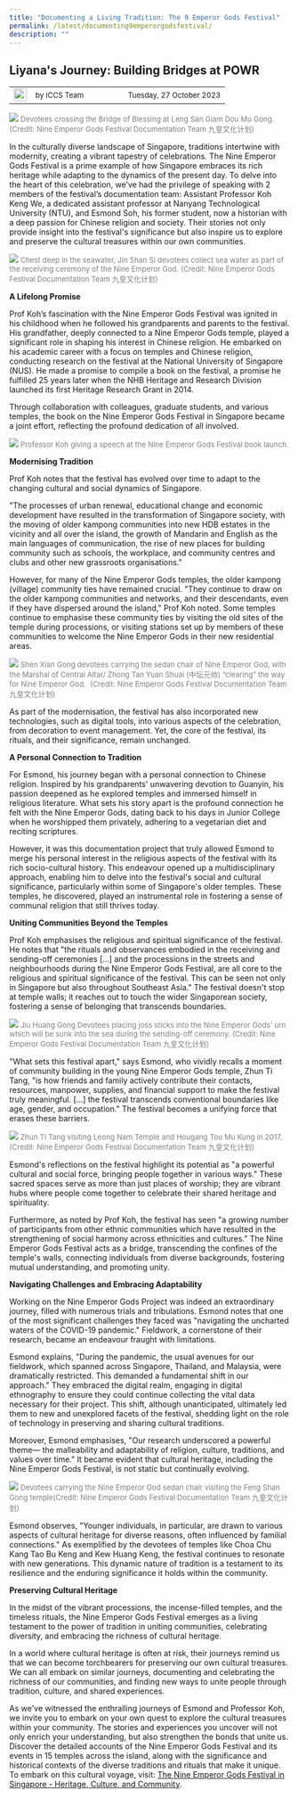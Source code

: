 ```yaml
---
title: "Documenting a Living Tradition: The 9 Emperor Gods Festival"
permalink: /latest/documenting9emperorgodsfestival/
description: ""
---
```

## Liyana's Journey: Building Bridges at POWR

<table>
 <tbody><tr>
	 <td><img src="/images/ICCS-parallelogram_narrow.png" style="width:23px"></td>
	 <td><font size="-1">by ICCS Team</font></td>
	 <td></td>
	 <td></td>
	 <td></td>
	 <td></td>
	 <td><font size="-1">Tuesday, 27 October 2023</font></td>
	</tr>
	<tr></tr>
</tbody></table>

![](/images/devotees%20crossing%20the%20bridge%20of%20blessing%20at%20leng%20san%20giam%20dou%20mu%20gong.jpg)
<font color="grey"><font size="-1">Devotees crossing the Bridge of Blessing at Leng San Giam Dou Mu Gong. (Credit: Nine Emperor Gods Festival Documentation Team 九皇文化计划)</font></font>

In the culturally diverse landscape of Singapore, traditions intertwine with modernity, creating a vibrant tapestry of celebrations. The Nine Emperor Gods Festival is a prime example of how Singapore embraces its rich heritage while adapting to the dynamics of the present day. To delve into the heart of this celebration, we’ve had the privilege of speaking with 2 members of the festival’s documentation team: Assistant Professor Koh Keng We, a dedicated assistant professor at Nanyang Technological University (NTU), and Esmond Soh, his former student, now a historian with a deep passion for Chinese religion and society. Their stories not only provide insight into the festival's significance but also inspire us to explore and preserve the cultural treasures within our own communities.

![](/images/jin%20shan%20si%20devotees%20collect%20sea%20water%20as%20part%20of%20the%20receiving%20ceremony%20of%20the%20nine%20emperor%20god.jpg)
<font color="grey"><font size="-1">Chest deep in the seawater, Jin Shan Si devotees collect sea water as part of the receiving ceremony of the Nine Emperor God. (Credit: Nine Emperor Gods Festival Documentation Team 九皇文化计划)</font></font>

**A Lifelong Promise**

Prof Koh’s fascination with the Nine Emperor Gods Festival was ignited in his childhood when he followed his grandparents and parents to the festival. His grandfather, deeply connected to a Nine Emperor Gods temple, played a significant role in shaping his interest in Chinese religion. He embarked on his academic career with a focus on temples and Chinese religion, conducting research on the festival at the National University of Singapore (NUS). He made a promise to compile a book on the festival, a promise he fulfilled 25 years later when the NHB Heritage and Research Division launched its first Heritage Research Grant in 2014.

Through collaboration with colleagues, graduate students, and various temples, the book on the Nine Emperor Gods Festival in Singapore became a joint effort, reflecting the profound dedication of all involved.

![](/images/professor%20koh%20giving%20a%20speech%20at%20the%20nine%20emperor%20gods%20festival%20book%20launch.jpg)
<font color="grey"><font size="-1">Professor Koh giving a speech at the Nine Emperor Gods Festival book launch.</font></font>

**Modernising Tradition**

Prof Koh notes that the festival has evolved over time to adapt to the changing cultural and social dynamics of Singapore.&nbsp; 

"The processes of urban renewal, educational change and economic development have resulted in the transformation of Singapore society, with the moving of older kampong communities into new HDB estates in the vicinity and all over the island, the growth of Mandarin and English as the main languages of communication, the rise of new places for building community such as schools, the workplace, and community centres and clubs and other new grassroots organisations."

However, for many of the Nine Emperor Gods temples, the older kampong (village) community ties have remained crucial. "They continue to draw on the older kampong communities and networks, and their descendants, even if they have dispersed around the island," Prof Koh noted. Some temples continue to emphasise these community ties by visiting the old sites of the temple during processions, or visiting stations set up by members of these communities to welcome the Nine Emperor Gods in their new residential areas.

![](/images/shen%20xian%20gong%20devotees%20carrying%20the%20sedan%20chair%20of%20nine%20emperor%20god.jpg)
<font color="grey"><font size="-1">Shen Xian Gong devotees carrying the sedan chair of Nine Emperor God, with the Marshal of Central Altar/ Zhong Tan Yuan Shuai (中坛元帅) “clearing” the way for Nine Emperor God. &nbsp;(Credit: Nine Emperor Gods Festival Documentation Team 九皇文化计划)</font></font>

As part of the modernisation, the festival has also incorporated new technologies, such as digital tools, into various aspects of the celebration, from decoration to event management. Yet, the core of the festival, its rituals, and their significance, remain unchanged.

**A Personal Connection to Tradition**

For Esmond, his journey began with a personal connection to Chinese religion. Inspired by his grandparents' unwavering devotion to Guanyin, his passion deepened as he explored temples and immersed himself in religious literature. What sets his story apart is the profound connection he felt with the Nine Emperor Gods, dating back to his days in Junior College when he worshipped them privately, adhering to a vegetarian diet and reciting scriptures.

However, it was this documentation project that truly allowed Esmond to merge his personal interest in the religious aspects of the festival with its rich socio-cultural history. This endeavour opened up a multidisciplinary approach, enabling him to delve into the festival's social and cultural significance, particularly within some of Singapore's older temples. These temples, he discovered, played an instrumental role in fostering a sense of communal religion that still thrives today.

**Uniting Communities Beyond the Temples**

Prof Koh emphasises the religious and spiritual significance of the festival. He notes that "the rituals and observances embodied in the receiving and sending-off ceremonies \[…\] and the processions in the streets and neighbourhoods during the Nine Emperor Gods Festival, are all core to the religious and spiritual significance of the festival. This can be seen not only in Singapore but also throughout Southeast Asia." The festival doesn't stop at temple walls; it reaches out to touch the wider Singaporean society, fostering a sense of belonging that transcends boundaries.

![](/images/jiu%20huang%20gong%20devotees%20placing%20joss%20sticks.jpg)
<font color="grey"><font size="-1">Jiu Huang Gong Devotees placing joss sticks into the Nine Emperor Gods’ urn which will be sunk into the sea during the sending-off ceremony. (Credit: Nine Emperor Gods Festival Documentation Team 九皇文化计划)</font></font>

"What sets this festival apart," says Esmond, who vividly recalls a moment of community building in the young Nine Emperor Gods temple, Zhun Ti Tang, "is how friends and family actively contribute their contacts, resources, manpower, supplies, and financial support to make the festival truly meaningful. \[…\] the festival transcends conventional boundaries like age, gender, and occupation." The festival becomes a unifying force that erases these barriers.

![](/images/zhun%20ti%20tang%20visiting%20leong%20nam%20temple%20and%20hougang%20tou%20mu%20kung%20in%202017.jpg)
<font color="grey"><font size="-1">Zhun Ti Tang visiting Leong Nam Temple and Hougang Tou Mu Kung in 2017. (Credit: Nine Emperor Gods Festival Documentation Team 九皇文化计划)</font></font>

Esmond's reflections on the festival highlight its potential as "a powerful cultural and social force, bringing people together in various ways." These sacred spaces serve as more than just places of worship; they are vibrant hubs where people come together to celebrate their shared heritage and spirituality.

Furthermore, as noted by Prof Koh, the festival has seen "a growing number of participants from other ethnic communities which have resulted in the strengthening of social harmony across ethnicities and cultures.” The Nine Emperor Gods Festival acts as a bridge, transcending the confines of the temple's walls, connecting individuals from diverse backgrounds, fostering mutual understanding, and promoting unity.

**Navigating Challenges and Embracing Adaptability**

Working on the Nine Emperor Gods Project was indeed an extraordinary journey, filled with numerous trials and tribulations. Esmond notes that one of the most significant challenges they faced was "navigating the uncharted waters of the COVID-19 pandemic." Fieldwork, a cornerstone of their research, became an endeavour fraught with limitations.

Esmond explains, "During the pandemic, the usual avenues for our fieldwork, which spanned across Singapore, Thailand, and Malaysia, were dramatically restricted. This demanded a fundamental shift in our approach." They embraced the digital realm, engaging in digital ethnography to ensure they could continue collecting the vital data necessary for their project. This shift, although unanticipated, ultimately led them to new and unexplored facets of the festival, shedding light on the role of technology in preserving and sharing cultural traditions.

Moreover, Esmond emphasises, "Our research underscored a powerful theme— the malleability and adaptability of religion, culture, traditions, and values over time." It became evident that cultural heritage, including the Nine Emperor Gods Festival, is not static but continually evolving.

![](/images/devotees%20carrying%20the%20nine%20emperor%20god%20sedan%20chair%20visiting%20the%20feng%20shan%20gong%20temple.jpg)
<font color="grey"><font size="-1">Devotees carrying the Nine Emperor God sedan chair visiting the Feng Shan Gong temple(Credit: Nine Emperor Gods Festival Documentation Team 九皇文化计划)</font></font>

Esmond observes, "Younger individuals, in particular, are drawn to various aspects of cultural heritage for diverse reasons, often influenced by familial connections." As exemplified by the devotees of temples like Choa Chu Kang Tao Bu Keng and Kew Huang Keng, the festival continues to resonate with new generations. This dynamic nature of tradition is a testament to its resilience and the enduring significance it holds within the community.

**Preserving Cultural Heritage**

In the midst of the vibrant processions, the incense-filled temples, and the timeless rituals, the Nine Emperor Gods Festival emerges as a living testament to the power of tradition in uniting communities, celebrating diversity, and embracing the richness of cultural heritage.&nbsp;

In a world where cultural heritage is often at risk, their journeys remind us that we can become torchbearers for preserving our own cultural treasures. We can all embark on similar journeys, documenting and celebrating the richness of our communities, and finding new ways to unite people through tradition, culture, and shared experiences.

As we've witnessed the enthralling journeys of Esmond and Professor Koh, we invite you to embark on your own quest to explore the cultural treasures within your community. The stories and experiences you uncover will not only enrich your understanding, but also strengthen the bonds that unite us. Discover the detailed accounts of the Nine Emperor Gods Festival and its events in 15 temples across the island, along with the significance and historical contexts of the diverse traditions and rituals that make it unique. To embark on this cultural voyage, visit: [The Nine Emperor Gods Festival in Singapore - Heritage, Culture, and Community](https://singaporeccc.org.sg/events/the-nine-emperor-gods-festival-in-singapore-heritage-culture-and-community/).